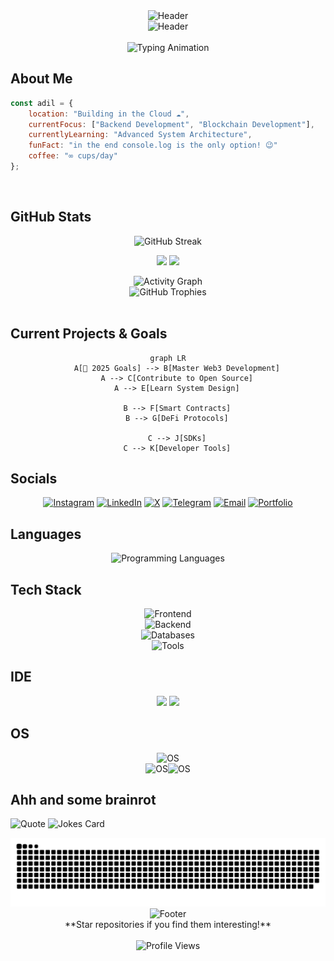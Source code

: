 <div align="center">
  <img src="https://capsule-render.vercel.app/api?type=waving&color=0:0D1117,100:161B22&height=200&section=header&text=welcome%20to%20AdilVerse&fontSize=50&fontColor=ffffff&animation=twinkling&fontAlignY=35" alt="Header"/>

  
  <br/>


  <img src="https://user-images.githubusercontent.com/74038190/225813708-98b745f2-7d22-48cf-9150-083f1b00d6c9.gif" alt="Header" />
  </br>
  </br>
  
  <img src="https://readme-typing-svg.herokuapp.com?font=Fira+Code&size=18&duration=3000&pause=1000&color=FF5600&center=true&vCenter=true&width=600&lines=Full+Stack+Developer+%F0%9F%9A%80;Blockchain+Enthusiast+%E2%9B%93;Always+Learning+New+Things+%F0%9F%92%A1" alt="Typing Animation" />
</div>

## About Me

```javascript
const adil = {
    location: "Building in the Cloud ☁️",
    currentFocus: ["Backend Development", "Blockchain Development"],
    currentlyLearning: "Advanced System Architecture",
    funFact: "in the end console.log is the only option! 😉"
    coffee: "∞ cups/day"
};
```
</br>

## GitHub Stats

<div align="center">
  <img src="https://github-readme-streak-stats.herokuapp.com/?user=adilhusain01&theme=tokyonight&border_radius=10&background=0D1117&border=FF5600&ring=FF5600&fire=FF8C42&currStreakLabel=FF5600" alt="GitHub Streak" />

  <img height="180em" src="https://github-readme-stats.vercel.app/api?username=adilhusain01&show_icons=true&theme=tokyonight&include_all_commits=true&count_private=true&border_radius=10&bg_color=0D1117&title_color=FF5600&icon_color=FF8C42&text_color=fff&border_color=FF5600"/> <img height="180em" src="https://github-readme-stats.vercel.app/api/top-langs/?username=adilhusain01&layout=compact&theme=tokyonight&border_radius=10&bg_color=0D1117&title_color=FF5600&text_color=fff&border_color=FF5600"/>

  <img src="https://github-readme-activity-graph.vercel.app/graph?username=adilhusain01&bg_color=0D1117&color=FF5600&line=FF8C42&point=FFFFFF&area=true&hide_border=true" alt="Activity Graph"/>

  </br>
  <img src="https://github-profile-trophy.vercel.app/?username=adilhusain01&theme=onedark&no-frame=true&no-bg=true&margin-w=4&row=1&column=6" alt="GitHub Trophies"/>
</div>

</br>

## Current Projects & Goals

<div align="center">

```mermaid
graph LR
    A[🎯 2025 Goals] --> B[Master Web3 Development]
    A --> C[Contribute to Open Source]
    A --> E[Learn System Design]
    
    B --> F[Smart Contracts]
    B --> G[DeFi Protocols]
    
    C --> J[SDKs]
    C --> K[Developer Tools]
```

</div>

## Socials

<div align="center">

[![Instagram](https://img.shields.io/badge/Instagram-%23E4405F.svg?style=for-the-badge&logo=Instagram&logoColor=white)](https://www.instagram.com/adilhusain__?igsh=Z2h3enYzem54aThw) [![LinkedIn](https://img.shields.io/badge/linkedin-%230077B5.svg?style=for-the-badge&logo=linkedin&logoColor=white)](https://www.linkedin.com/in/adil-husain/) [![X](https://img.shields.io/badge/X-%23000000.svg?style=for-the-badge&logo=X&logoColor=white)](https://x.com/0xAdilHusain) [![Telegram](https://img.shields.io/badge/Telegram-2CA5E0?style=for-the-badge&logo=telegram&logoColor=white)](https://t.me/adil_husain) [![Email](https://img.shields.io/badge/Email-D14836?style=for-the-badge&logo=gmail&logoColor=white)](mailto:husainadil202@gmail.com) [![Portfolio](https://img.shields.io/badge/Portfolio-FF5722?style=for-the-badge&logo=google-chrome&logoColor=white)](https://adilhusain.netlify.app)

</div>

##  Languages

<div align="center">
  <img src="https://skillicons.dev/icons?i=js,ts,python,java,php,c,swift,solidity,bash,html,css&theme=dark" alt="Programming Languages"/>
</div>

##  Tech Stack

<div align="center">
  <img src="https://skillicons.dev/icons?i=react,nextjs,tailwind,threejs,vite&theme=dark" alt="Frontend"/>
  
  </br>
  <img src="https://skillicons.dev/icons?i=nodejs,express,django,graphql,redis&theme=dark" alt="Backend"/>
  
  </br>
  <img src="https://skillicons.dev/icons?i=postgres,supabase,mongodb&theme=dark" alt="Databases"/>
  </br>

  <img src="https://skillicons.dev/icons?i=git,github,docker,figma,postman&theme=dark" alt="Tools"/>
</div>

## IDE

<p align="center">
  <img src="https://user-images.githubusercontent.com/74038190/212257465-7ce8d493-cac5-494e-982a-5a9deb852c4b.gif" width="100" />
  <img src="https://github.com/Anmol-Baranwal/Cool-GIFs-For-GitHub/assets/74038190/de038172-e903-4951-926c-755878deb0b4" width="100" />
</p>

## OS

<div align="center">
  <img src="https://skillicons.dev/icons?i=arch,apple&theme=dark" alt="OS"/>

  </br>
  <img src="https://github.com/Anmol-Baranwal/Cool-GIFs-For-GitHub/assets/74038190/3fb2cdf6-8920-462e-87a4-95af376418aa" width="100" alt="OS"/><img src="https://user-images.githubusercontent.com/74038190/212281763-e6ecd7ef-c4aa-45b6-a97c-f33f6bb592bd.gif" width="100" alt="OS"/>
</div>

## Ahh and some brainrot


![Quote](https://quotes-github-readme.vercel.app/api?type=horizontal&theme=radical)
![Jokes Card](https://readme-jokes.vercel.app/api?theme=radical)


<div align="center">
  <img src="https://raw.githubusercontent.com/Platane/snk/output/github-contribution-grid-snake-dark.svg" alt="Snake animation" />
  
  <img src="https://capsule-render.vercel.app/api?type=waving&color=0:0D1117,100:161B22&height=100&section=footer" alt="Footer"/>

  </br>
  **Star repositories if you find them interesting!**
  </br>
  </br>

  <img src="https://komarev.com/ghpvc/?username=adilhusain01&style=for-the-badge&color=0D1117" alt="Profile Views"/>

</div>